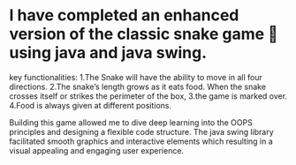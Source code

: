 # I have completed an enhanced version of the classic snake game 🐍 using java and java swing.
key functionalities:
1.The Snake will have the ability to move in all four 
directions. 
2.The snake’s length grows as it eats food. When 
the snake crosses itself or strikes the perimeter of 
the box, 
3.the game is marked over. 
4.Food is always given at different positions.

Building this game allowed me to dive deep learning into the OOPS principles and designing a flexible code structure. The java swing library facilitated smooth graphics and interactive elements which resulting in a visual appealing and engaging user experience.
